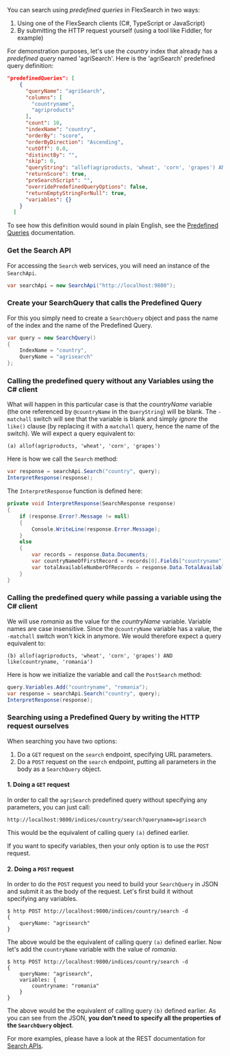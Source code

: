 You can search using *predefined queries* in FlexSearch in two ways:

1. Using one of the FlexSearch clients (C#, TypeScript or JavaScript)
2. By submitting the HTTP request yourself (using a tool like Fiddler, for example)

For demonstration purposes, let's use the *country* index that already has a *predefined query* named 'agriSearch'. Here is the 'agriSearch' predefined query definition:

```json
"predefinedQueries": [
    {
      "queryName": "agriSearch",
      "columns": [
        "countryname",
        "agriproducts"
      ],
      "count": 10,
      "indexName": "country",
      "orderBy": "score",
      "orderByDirection": "Ascending",
      "cutOff": 0.0,
      "distinctBy": "",
      "skip": 0,
      "queryString": "allof(agriproducts, 'wheat', 'corn', 'grapes') AND like(countryname, @countryName, -matchall)",
      "returnScore": true,
      "preSearchScript": "",
      "overridePredefinedQueryOptions": false,
      "returnEmptyStringForNull": true,
      "variables": {}
    }
  ]
```

To see how this definition would sound in plain English, see the [Predefined Queries] documentation.

### Get the Search API

For accessing the `Search` web services, you will need an instance of the `SearchApi`. 

```csharp
var searchApi = new SearchApi("http://localhost:9800");
```

### Create your SearchQuery that calls the Predefined Query

For this you simply need to create a `SearchQuery` object and pass the name of the index and the name of the Predefined Query.

```csharp
var query = new SearchQuery()
{
    IndexName = "country",
    QueryName = "agrisearch"
};
```

### Calling the predefined query without any Variables using the C# client

What will happen in this particular case is that the *countryName* variable (the one referenced by `@countryName` in the `QueryString`) will be blank. The `-matchall` switch will see that the variable is blank and simply *ignore* the `like()` clause (by replacing it with a `matchall` query, hence the name of the switch). We will expect a query equivalent to:

```
(a) allof(agriproducts, 'wheat', 'corn', 'grapes')
``` 

Here is how we call the `Search` method:

```csharp
var response = searchApi.Search("country", query);
InterpretResponse(response);
```

The `InterpretResponse` function is defined here:
```csharp
private void InterpretResponse(SearchResponse response)
{
    if (response.Error?.Message != null)
    {
        Console.WriteLine(response.Error.Message);
    }
    else
    {
        var records = response.Data.Documents;
        var countryNameOfFirstRecord = records[0].Fields["countryname"];
        var totalAvailableNumberOfRecords = response.Data.TotalAvailable;
    }
}
```

### Calling the predefined query while passing a variable using the C# client

We will use *romania* as the value for the *countryName* variable. Variable names are case insensitive. Since the `@countryName` variable has a value, the `-matchall` switch won't kick in anymore. We would therefore expect a query equivalent to:

```
(b) allof(agriproducts, 'wheat', 'corn', 'grapes') AND like(countryname, 'romania')
```

Here is how we initialize the variable and call the `PostSearch` method:

```csharp
query.Variables.Add("countryname", "romania");
var response = searchApi.Search("country", query);
InterpretResponse(response);
```


### Searching using a Predefined Query by writing the HTTP request ourselves

When searching you have two options: 

1. Do a `GET` request on the `search` endpoint, specifying URL parameters.
2. Do a `POST` request on the `search` endpoint, putting all parameters in the body as a `SearchQuery` object.

#### 1. Doing a `GET` request

In order to call the `agriSearch` predefined query without specifying any parameters, you can just call:

```
http://localhost:9800/indices/country/search?queryname=agrisearch
```

This would be the equivalent of calling query `(a)` defined earlier.

If you want to specify variables, then your only option is to use the `POST` request.

#### 2. Doing a `POST` request

In order to do the `POST` request you need to build your `SearchQuery` in JSON and submit it as the body of the request. Let's first build it without specifying any variables.

```
$ http POST http://localhost:9800/indices/country/search -d
{
    queryName: "agrisearch"
}
```

The above would be the equivalent of calling query `(a)` defined earlier. Now let's add the `countryName` variable with the value of *romania*.

```
$ http POST http://localhost:9800/indices/country/search -d
{
    queryName: "agrisearch",
    variables: {
        countryname: "romania"
    }
}
```

The above would be the equivalent of calling query `(b)` defined earlier. As you can see from the JSON, **you don't need to specify all the properties of the `SearchQuery` object**.

For more examples, please have a look at the REST documentation for [Search APIs].

[Search APIs]: https://flexsearch.net/docsSearch
[Predefined Queries]: ../concepts/predefined-queries